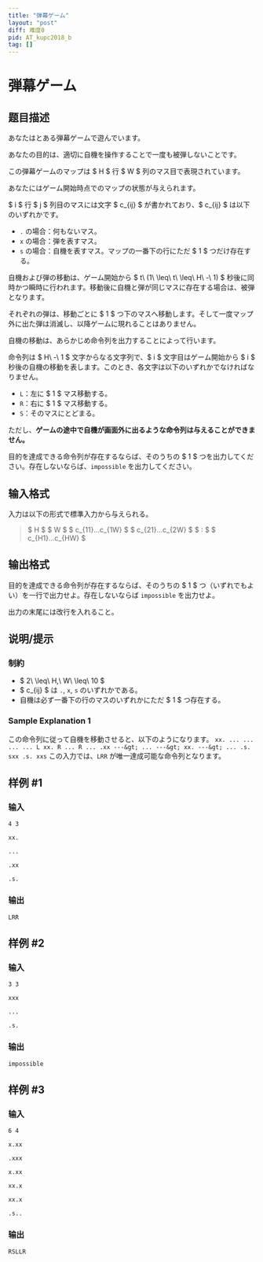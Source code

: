 ```yaml
---
title: "弾幕ゲーム"
layout: "post"
diff: 难度0
pid: AT_kupc2018_b
tag: []
---
```


# 弾幕ゲーム

## 题目描述

[problemUrl]: https://atcoder.jp/contests/kupc2018/tasks/kupc2018_b

あなたはとある弾幕ゲームで遊んでいます。

あなたの目的は、適切に自機を操作することで一度も被弾しないことです。

この弾幕ゲームのマップは $ H $ 行 $ W $ 列のマス目で表現されています。

あなたにはゲーム開始時点でのマップの状態が与えられます。

$ i $ 行 $ j $ 列目のマスには文字 $ c_{ij} $ が書かれており、$ c_{ij} $ は以下のいずれかです。

- `.` の場合：何もないマス。
- `x` の場合：弾を表すマス。
- `s` の場合：自機を表すマス。マップの一番下の行にただ $ 1 $ つだけ存在する。

自機および弾の移動は、ゲーム開始から $ t\ (1\ \leq\ t\ \leq\ H\ -\ 1) $ 秒後に同時かつ瞬時に行われます。移動後に自機と弾が同じマスに存在する場合は、被弾となります。

それぞれの弾は、移動ごとに $ 1 $ つ下のマスへ移動します。そして一度マップ外に出た弾は消滅し、以降ゲームに現れることはありません。

自機の移動は、あらかじめ命令列を出力することによって行います。

命令列は $ H\ -\ 1 $ 文字からなる文字列で、$ i $ 文字目はゲーム開始から $ i $ 秒後の自機の移動を表します。このとき、各文字は以下のいずれかでなければなりません。

- `L`：左に $ 1 $ マス移動する。
- `R`：右に $ 1 $ マス移動する。
- `S`：そのマスにとどまる。

ただし、**ゲームの途中で自機が画面外に出るような命令列は与えることができません。**

目的を達成できる命令列が存在するならば、そのうちの $ 1 $ つを出力してください。存在しないならば、`impossible` を出力してください。

## 输入格式

入力は以下の形式で標準入力から与えられる。

> $ H $ $ W $ $ c_{11}...c_{1W} $ $ c_{21}...c_{2W} $ $ : $ $ c_{H1}...c_{HW} $

## 输出格式

目的を達成できる命令列が存在するならば、そのうちの $ 1 $ つ（いずれでもよい）を一行で出力せよ。存在しないならば `impossible` を出力せよ。

出力の末尾には改行を入れること。

## 说明/提示

### 制約

- $ 2\ \leq\ H,\ W\ \leq\ 10 $
- $ c_{ij} $ は `.`, `x`, `s` のいずれかである。
- 自機は必ず一番下の行のマスのいずれかにただ $ 1 $ つ存在する。

### Sample Explanation 1

この命令列に従って自機を移動させると、以下のようになります。 ``` xx. ... ... ... ... L xx. R ... R ... .xx ---&gt; ... ---&gt; xx. ---&gt; ... .s. sxx .s. xxs ``` この入力では、`LRR` が唯一達成可能な命令列となります。

## 样例 #1

### 输入

```
4 3
xx.
...
.xx
.s.
```

### 输出

```
LRR
```

## 样例 #2

### 输入

```
3 3
xxx
...
.s.
```

### 输出

```
impossible
```

## 样例 #3

### 输入

```
6 4
x.xx
.xxx
x.xx
xx.x
xx.x
.s..
```

### 输出

```
RSLLR
```

